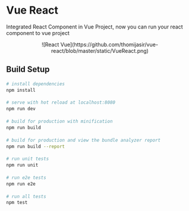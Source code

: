 # Vue React

Integrated React Component in Vue Project, now you can run your react component to vue project

<div style="text-align:center" markdown="1">
![React Vue](https://github.com/thomijasir/vue-react/blob/master/static/VueReact.png)
</div>

## Build Setup

```bash
# install dependencies
npm install

# serve with hot reload at localhost:8080
npm run dev

# build for production with minification
npm run build

# build for production and view the bundle analyzer report
npm run build --report

# run unit tests
npm run unit

# run e2e tests
npm run e2e

# run all tests
npm test
```
